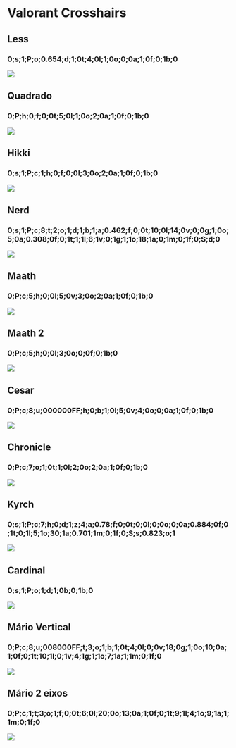 # Valorant Crosshairs

## Less
### 0;s;1;P;o;0.654;d;1;0t;4;0l;1;0o;0;0a;1;0f;0;1b;0
<img src="https://i.imgur.com/5YGse8p.png"></img>

## Quadrado
### 0;P;h;0;f;0;0t;5;0l;1;0o;2;0a;1;0f;0;1b;0
<img src="https://i.imgur.com/VwhzTzm.png"></img>

## Hikki
### 0;s;1;P;c;1;h;0;f;0;0l;3;0o;2;0a;1;0f;0;1b;0
<img src="https://i.imgur.com/IC7Z2pr.png"></img>

## Nerd
### 0;s;1;P;c;8;t;2;o;1;d;1;b;1;a;0.462;f;0;0t;10;0l;14;0v;0;0g;1;0o;5;0a;0.308;0f;0;1t;1;1l;6;1v;0;1g;1;1o;18;1a;0;1m;0;1f;0;S;d;0
<img src="https://i.imgur.com/5QhAPVv.png"></img>

## Maath
### 0;P;c;5;h;0;0l;5;0v;3;0o;2;0a;1;0f;0;1b;0
<img src="https://i.imgur.com/BsFvIlD.png"></img>

## Maath 2
### 0;P;c;5;h;0;0l;3;0o;0;0f;0;1b;0
<img src="https://i.imgur.com/ppkmH30.png"></img>

## Cesar
### 0;P;c;8;u;000000FF;h;0;b;1;0l;5;0v;4;0o;0;0a;1;0f;0;1b;0
<img src="https://i.imgur.com/6g0WVZM.png"></img>

## Chronicle
### 0;P;c;7;o;1;0t;1;0l;2;0o;2;0a;1;0f;0;1b;0
<img src="https://i.imgur.com/tc9eZ31.png"></img>

## Kyrch
### 0;s;1;P;c;7;h;0;d;1;z;4;a;0.78;f;0;0t;0;0l;0;0o;0;0a;0.884;0f;0;1t;0;1l;5;1o;30;1a;0.701;1m;0;1f;0;S;s;0.823;o;1
<img src="https://i.imgur.com/pnF7s1I.png"></img>

## Cardinal
### 0;s;1;P;o;1;d;1;0b;0;1b;0
<img src="https://i.imgur.com/JKyXAYU.png"></img>

## Mário Vertical
### 0;P;c;8;u;008000FF;t;3;o;1;b;1;0t;4;0l;0;0v;18;0g;1;0o;10;0a;1;0f;0;1t;10;1l;0;1v;4;1g;1;1o;7;1a;1;1m;0;1f;0
<img src="https://i.imgur.com/V9WvRHS.png"></img>

## Mário 2 eixos
### 0;P;c;1;t;3;o;1;f;0;0t;6;0l;20;0o;13;0a;1;0f;0;1t;9;1l;4;1o;9;1a;1;1m;0;1f;0
<img src="https://i.imgur.com/33kCAu7.png"></img>
